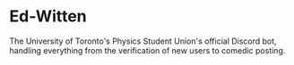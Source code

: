 # Ed-Witten
The University of Toronto's Physics Student Union's official Discord bot, handling everything from the verification of new users to comedic posting.
